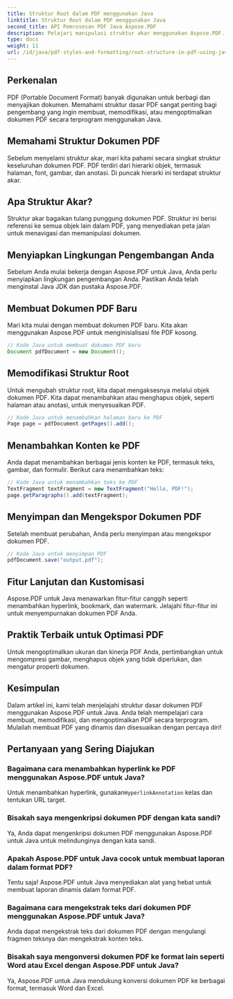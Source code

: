 ```yaml
---
title: Struktur Root dalam PDF menggunakan Java
linktitle: Struktur Root dalam PDF menggunakan Java
second_title: API Pemrosesan PDF Java Aspose.PDF
description: Pelajari manipulasi struktur akar menggunakan Aspose.PDF. Buat, modifikasi, dan tingkatkan PDF.
type: docs
weight: 11
url: /id/java/pdf-styles-and-formatting/root-structure-in-pdf-using-java/
---
```


## Perkenalan

PDF (Portable Document Format) banyak digunakan untuk berbagi dan menyajikan dokumen. Memahami struktur dasar PDF sangat penting bagi pengembang yang ingin membuat, memodifikasi, atau mengoptimalkan dokumen PDF secara terprogram menggunakan Java.

## Memahami Struktur Dokumen PDF

Sebelum menyelami struktur akar, mari kita pahami secara singkat struktur keseluruhan dokumen PDF. PDF terdiri dari hierarki objek, termasuk halaman, font, gambar, dan anotasi. Di puncak hierarki ini terdapat struktur akar.

## Apa Struktur Akar?

Struktur akar bagaikan tulang punggung dokumen PDF. Struktur ini berisi referensi ke semua objek lain dalam PDF, yang menyediakan peta jalan untuk menavigasi dan memanipulasi dokumen. 

## Menyiapkan Lingkungan Pengembangan Anda

Sebelum Anda mulai bekerja dengan Aspose.PDF untuk Java, Anda perlu menyiapkan lingkungan pengembangan Anda. Pastikan Anda telah menginstal Java JDK dan pustaka Aspose.PDF.

## Membuat Dokumen PDF Baru

Mari kita mulai dengan membuat dokumen PDF baru. Kita akan menggunakan Aspose.PDF untuk menginisialisasi file PDF kosong.

```java
// Kode Java untuk membuat dokumen PDF baru
Document pdfDocument = new Document();
```

## Memodifikasi Struktur Root

Untuk mengubah struktur root, kita dapat mengaksesnya melalui objek dokumen PDF. Kita dapat menambahkan atau menghapus objek, seperti halaman atau anotasi, untuk menyesuaikan PDF.

```java
// Kode Java untuk menambahkan halaman baru ke PDF
Page page = pdfDocument.getPages().add();
```

## Menambahkan Konten ke PDF

Anda dapat menambahkan berbagai jenis konten ke PDF, termasuk teks, gambar, dan formulir. Berikut cara menambahkan teks:

```java
// Kode Java untuk menambahkan teks ke PDF
TextFragment textFragment = new TextFragment("Hello, PDF!");
page.getParagraphs().add(textFragment);
```

## Menyimpan dan Mengekspor Dokumen PDF

Setelah membuat perubahan, Anda perlu menyimpan atau mengekspor dokumen PDF.

```java
// Kode Java untuk menyimpan PDF
pdfDocument.save("output.pdf");
```

## Fitur Lanjutan dan Kustomisasi

Aspose.PDF untuk Java menawarkan fitur-fitur canggih seperti menambahkan hyperlink, bookmark, dan watermark. Jelajahi fitur-fitur ini untuk menyempurnakan dokumen PDF Anda.

## Praktik Terbaik untuk Optimasi PDF

Untuk mengoptimalkan ukuran dan kinerja PDF Anda, pertimbangkan untuk mengompresi gambar, menghapus objek yang tidak diperlukan, dan mengatur properti dokumen.

## Kesimpulan

Dalam artikel ini, kami telah menjelajahi struktur dasar dokumen PDF menggunakan Aspose.PDF untuk Java. Anda telah mempelajari cara membuat, memodifikasi, dan mengoptimalkan PDF secara terprogram. Mulailah membuat PDF yang dinamis dan disesuaikan dengan percaya diri!

## Pertanyaan yang Sering Diajukan

### Bagaimana cara menambahkan hyperlink ke PDF menggunakan Aspose.PDF untuk Java?

Untuk menambahkan hyperlink, gunakan`HyperlinkAnnotation` kelas dan tentukan URL target.

### Bisakah saya mengenkripsi dokumen PDF dengan kata sandi?

Ya, Anda dapat mengenkripsi dokumen PDF menggunakan Aspose.PDF untuk Java untuk melindunginya dengan kata sandi.

### Apakah Aspose.PDF untuk Java cocok untuk membuat laporan dalam format PDF?

Tentu saja! Aspose.PDF untuk Java menyediakan alat yang hebat untuk membuat laporan dinamis dalam format PDF.

### Bagaimana cara mengekstrak teks dari dokumen PDF menggunakan Aspose.PDF untuk Java?

Anda dapat mengekstrak teks dari dokumen PDF dengan mengulangi fragmen teksnya dan mengekstrak konten teks.

### Bisakah saya mengonversi dokumen PDF ke format lain seperti Word atau Excel dengan Aspose.PDF untuk Java?

Ya, Aspose.PDF untuk Java mendukung konversi dokumen PDF ke berbagai format, termasuk Word dan Excel.